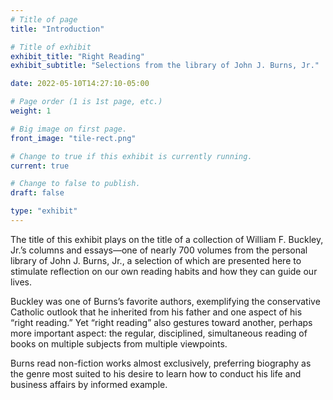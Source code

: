 ```yaml
---
# Title of page
title: "Introduction"

# Title of exhibit
exhibit_title: "Right Reading"
exhibit_subtitle: "Selections from the library of John J. Burns, Jr."

date: 2022-05-10T14:27:10-05:00

# Page order (1 is 1st page, etc.)
weight: 1

# Big image on first page.
front_image: "tile-rect.png"

# Change to true if this exhibit is currently running.
current: true

# Change to false to publish.
draft: false

type: "exhibit"
---
```


The title of this exhibit plays on the title of a collection of William F. Buckley, Jr.’s columns and essays—one of nearly 700 volumes from the personal library of John J. Burns, Jr., a selection of which are presented here to stimulate reflection on our own reading habits and how they can guide our lives.

Buckley was one of Burns’s favorite authors, exemplifying the conservative Catholic outlook that he inherited from his father and one aspect of his “right reading.” Yet “right reading” also gestures toward another, perhaps more important aspect: the regular, disciplined, simultaneous reading of books on multiple subjects from multiple viewpoints.

Burns read non-fiction works almost exclusively, preferring biography as the genre most suited to his desire to learn how to conduct his life and business affairs by informed example.
